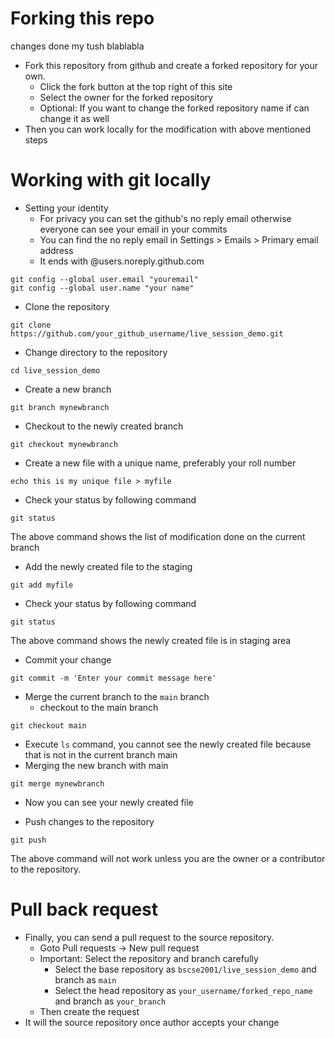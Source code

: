 # Forking this repo
changes done my tush blablabla
- Fork this repository from github and create a forked repository for your own. 
  - Click the fork button at the top right of this site
  - Select the owner for the forked repository
  - Optional: If you want to change the forked repository name if can change it as well
- Then you can work locally for the modification with above mentioned steps

# Working with git locally

- Setting your identity
  - For privacy you can set the
  github's no reply email
  otherwise everyone can see your email in your commits
  - You can find the
  no reply email in Settings > Emails > Primary email address 
  - It ends with @users.noreply.github.com
```
git config --global user.email "youremail"
git config --global user.name "your name"
```

- Clone the repository
```
git clone https://github.com/your_github_username/live_session_demo.git
```
- Change directory to the repository
```
cd live_session_demo
```

- Create a new branch
```
git branch mynewbranch
```

- Checkout to the newly created branch
```
git checkout mynewbranch
```

- Create a new file with a unique name, preferably your roll number
```
echo this is my unique file > myfile
```

- Check your status by following command
```
git status
```
The above command shows the list of modification done on the current branch

- Add the newly created file to the staging
```
git add myfile
```

- Check your status by following command
```
git status
```
The above command shows the newly created file is in staging area

- Commit your change
```
git commit -m 'Enter your commit message here'
```

- Merge the current branch to the `main` branch
  - checkout to the main branch
```
git checkout main
```
  - Execute `ls` command, you cannot see the newly created file because that is not in the current branch main
  - Merging the new branch with main
```
git merge mynewbranch
```
  - Now you can see your newly created file

- Push changes to the repository 
```
git push
```
The above command will not work unless you are the owner or a contributor to the repository.

# Pull back request
- Finally, you can send a pull request to the source repository.
  - Goto Pull requests -> New pull request
  - Important: Select the repository and branch carefully
    - Select the base repository as `bscse2001/live_session_demo` and branch as `main`
    - Select the head repository as `your_username/forked_repo_name` and branch as `your_branch`
  - Then create the request
- It will the source repository once author accepts your change
